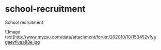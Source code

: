 # school-recruitment
School recruitment


![Image text]http://www.myzsu.com/data/attachment/forum/202010/10/153452vfyagaeyflvaa88e.jpg
